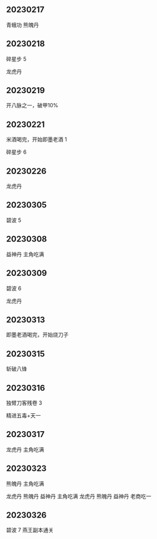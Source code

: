 ## 20230217
青蛾功
熊魄丹

## 20230218
碎星步 5

龙虎丹

## 20230219
开八脉之一，破甲10%

## 20230221
米酒喝完，开始即墨老酒 1

碎星步 6

## 20230226
龙虎丹

## 20230305
碧波 5

## 20230308
益神丹 主角吃满

## 20230309
碧波 6

龙虎丹

## 20230313
即墨老酒喝完，开始烧刀子

## 20230315
斩破八锋

## 20230316
独臂刀客残卷 3

精进五毒+天一

## 20230317
龙虎丹 主角吃满

## 20230323
熊魄丹 主角吃满

龙虎丹 熊魄丹 益神丹 主角吃满
龙虎丹 熊魄丹 益神丹 老商吃一

## 20230326
碧波 7
燕王副本通关